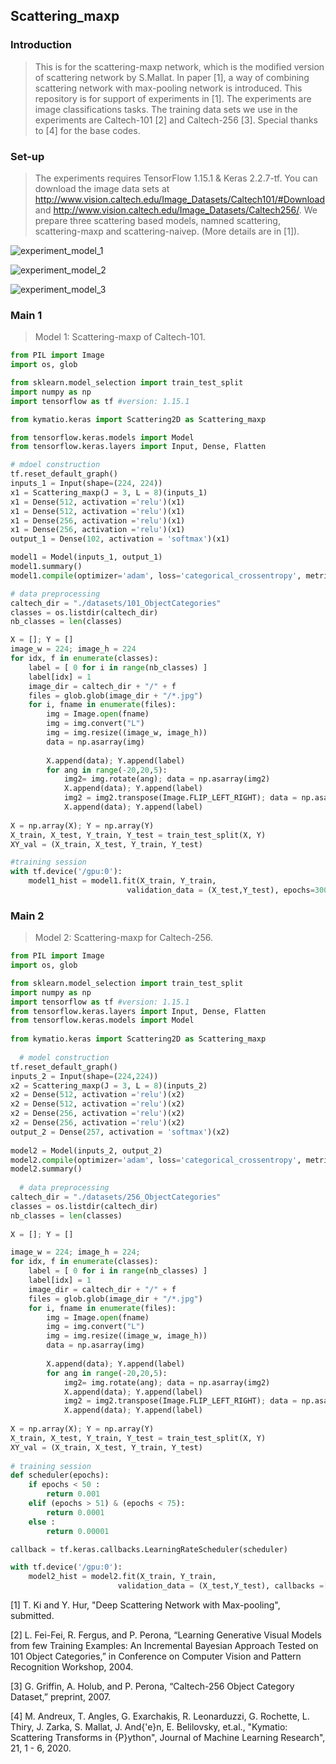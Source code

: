 ## Scattering_maxp

### Introduction
> This is for the scattering-maxp network, which is the modified version of scattering network by S.Mallat. In paper [1], a way of combining scattering network with max-pooling network is introduced. This repository is for support of experiments in [1]. The experiments are image classifications tasks. The training data sets we use in the experiments are Caltech-101 [2] and Caltech-256 [3]. Special thanks to [4] for the base codes.


### Set-up 
> The experiments requires TensorFlow 1.15.1 & Keras 2.2.7-tf. You can download the image data sets at http://www.vision.caltech.edu/Image_Datasets/Caltech101/#Download
and http://www.vision.caltech.edu/Image_Datasets/Caltech256/. We prepare three scattering based models, namned scattering, scattering-maxp and scattering-naivep. (More details are in [1]).

![experiment_model_1](https://user-images.githubusercontent.com/55676509/100437400-0802a580-30e4-11eb-821d-e6fd223821a9.png)

![experiment_model_2](https://user-images.githubusercontent.com/55676509/100437431-1650c180-30e4-11eb-8a1a-a4957d9ba7bc.png)

![experiment_model_3](https://user-images.githubusercontent.com/55676509/100437445-19e44880-30e4-11eb-9fb0-4ae145a6cbd8.png)




### Main 1
> Model 1: Scattering-maxp of Caltech-101.

```python
from PIL import Image
import os, glob

from sklearn.model_selection import train_test_split
import numpy as np
import tensorflow as tf #version: 1.15.1

from kymatio.keras import Scattering2D as Scattering_maxp

from tensorflow.keras.models import Model
from tensorflow.keras.layers import Input, Dense, Flatten

# mdoel construction
tf.reset_default_graph()
inputs_1 = Input(shape=(224, 224))
x1 = Scattering_maxp(J = 3, L = 8)(inputs_1)
x1 = Dense(512, activation ='relu')(x1)
x1 = Dense(512, activation ='relu')(x1)
x1 = Dense(256, activation ='relu')(x1)
x1 = Dense(256, activation ='relu')(x1)
output_1 = Dense(102, activation = 'softmax')(x1)

model1 = Model(inputs_1, output_1)
model1.summary()
model1.compile(optimizer='adam', loss='categorical_crossentropy', metrics=['accuracy'])

# data preprocessing
caltech_dir = "./datasets/101_ObjectCategories"
classes = os.listdir(caltech_dir)
nb_classes = len(classes)

X = []; Y = []
image_w = 224; image_h = 224
for idx, f in enumerate(classes):
    label = [ 0 for i in range(nb_classes) ]
    label[idx] = 1
    image_dir = caltech_dir + "/" + f
    files = glob.glob(image_dir + "/*.jpg")
    for i, fname in enumerate(files):
        img = Image.open(fname)
        img = img.convert("L")
        img = img.resize((image_w, image_h))        
        data = np.asarray(img)
        
        X.append(data); Y.append(label)
        for ang in range(-20,20,5):
            img2= img.rotate(ang); data = np.asarray(img2)
            X.append(data); Y.append(label)
            img2 = img2.transpose(Image.FLIP_LEFT_RIGHT); data = np.asarray(img2)
            X.append(data); Y.append(label)
            
X = np.array(X); Y = np.array(Y)
X_train, X_test, Y_train, Y_test = train_test_split(X, Y)
XY_val = (X_train, X_test, Y_train, Y_test)

#training session
with tf.device('/gpu:0'):
    model1_hist = model1.fit(X_train, Y_train, 
                          validation_data = (X_test,Y_test), epochs=300, batch_size=256)

```




### Main 2
> Model 2: Scattering-maxp for Caltech-256.


```python
from PIL import Image
import os, glob

from sklearn.model_selection import train_test_split
import numpy as np
import tensorflow as tf #version: 1.15.1
from tensorflow.keras.layers import Input, Dense, Flatten 
from tensorflow.keras.models import Model
  
from kymatio.keras import Scattering2D as Scattering_maxp
  
  # model construction
tf.reset_default_graph()
inputs_2 = Input(shape=(224,224))
x2 = Scattering_maxp(J = 3, L = 8)(inputs_2)
x2 = Dense(512, activation ='relu')(x2)
x2 = Dense(512, activation ='relu')(x2)
x2 = Dense(256, activation ='relu')(x2)
x2 = Dense(256, activation ='relu')(x2)
output_2 = Dense(257, activation = 'softmax')(x2)
  
model2 = Model(inputs_2, output_2)
model2.compile(optimizer='adam', loss='categorical_crossentropy', metrics=['accuracy'])
model2.summary()
 
  # data preprocessing
caltech_dir = "./datasets/256_ObjectCategories"
classes = os.listdir(caltech_dir)
nb_classes = len(classes)
  
X = []; Y = []

image_w = 224; image_h = 224;
for idx, f in enumerate(classes):
    label = [ 0 for i in range(nb_classes) ]
    label[idx] = 1
    image_dir = caltech_dir + "/" + f
    files = glob.glob(image_dir + "/*.jpg")
    for i, fname in enumerate(files):
        img = Image.open(fname)
        img = img.convert("L")
        img = img.resize((image_w, image_h))        
        data = np.asarray(img)
        
        X.append(data); Y.append(label)
        for ang in range(-20,20,5):
            img2= img.rotate(ang); data = np.asarray(img2)
            X.append(data); Y.append(label)
            img2 = img2.transpose(Image.FLIP_LEFT_RIGHT); data = np.asarray(img2)
            X.append(data); Y.append(label)
            
X = np.array(X); Y = np.array(Y)
X_train, X_test, Y_train, Y_test = train_test_split(X, Y)
XY_val = (X_train, X_test, Y_train, Y_test)
    
# training session
def scheduler(epochs):
    if epochs < 50 :
        return 0.001
    elif (epochs > 51) & (epochs < 75):
        return 0.0001
    else :
        return 0.00001

callback = tf.keras.callbacks.LearningRateScheduler(scheduler)

with tf.device('/gpu:0'):
    model2_hist = model2.fit(X_train, Y_train, 
                        validation_data = (X_test,Y_test), callbacks =[callback], epochs=200, batch_size=256)
```



[1] T. Ki and Y. Hur, "Deep Scattering Network with Max-pooling", submitted.

[2] L. Fei-Fei, R. Fergus, and P. Perona, “Learning Generative Visual Models from few
Training Examples: An Incremental Bayesian Approach Tested on 101 Object Categories,”
in Conference on Computer Vision and Pattern Recognition Workshop, 2004.

[3] G. Griffin, A. Holub, and P. Perona, “Caltech-256 Object Category Dataset,” preprint,
2007.

[4] M. Andreux, T. Angles, G. Exarchakis, R. Leonarduzzi, G. Rochette, L. Thiry, J. Zarka, S. Mallat, J. And{\'e}n, E. Belilovsky, et.al., "Kymatio: Scattering Transforms in {P}ython", Journal of Machine Learning Research", 21, 1 - 6, 2020.

